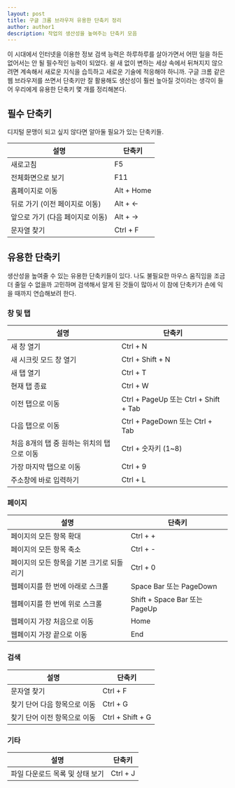 ```yaml
---
layout: post
title: 구글 크롬 브라우저 유용한 단축키 정리
author: author1
description: 작업의 생산성을 높여주는 단축키 모음
---
```


이 시대에서 인터넷을 이용한 정보 검색 능력은 하루하루를 살아가면서 어떤 일을 하든 없어서는 안 될 필수적인 능력이 되었다.
쉴 새 없이 변하는 세상 속에서 뒤쳐지지 않으려면 계속해서 새로운 지식을 습득하고 새로운 기술에 적응해야 하니까.
구글 크롬 같은 웹 브라우저를 쓰면서 단축키만 잘 활용해도 생산성이 훨씬 높아질 것이라는 생각이 들어 우리에게 유용한 단축키 몇 개를 정리해본다.

## 필수 단축키

디지털 문맹이 되고 싶지 않다면 알아둘 필요가 있는 단축키들.

| 설명                             | 단축키     |
| -------------------------------- | ---------- |
| 새로고침                         | F5         |
| 전체화면으로 보기                | F11        |
| 홈페이지로 이동                  | Alt + Home |
| 뒤로 가기 (이전 페이지로 이동)   | Alt + ←    |
| 앞으로 가기 (다음 페이지로 이동) | Alt + →    |
| 문자열 찾기                      | Ctrl + F   |



## 유용한 단축키

생산성을 높여줄 수 있는 유용한 단축키들이 있다. 나도 불필요한 마우스 움직임을 조금 더 줄일 수 없을까 고민하며 검색해서 알게 된 것들이 많아서 이 참에 단축키가 손에 익을 때까지 연습해보려 한다.

### 창 및 탭

| 설명                                       | 단축키                                |
| ------------------------------------------ | ------------------------------------- |
| 새 창 열기                                 | Ctrl + N                              |
| 새 시크릿 모드 창 열기                     | Ctrl + Shift + N                      |
| 새 탭 열기                                 | Ctrl + T                              |
| 현재 탭 종료                               | Ctrl + W                              |
| 이전 탭으로 이동                           | Ctrl + PageUp 또는 Ctrl + Shift + Tab |
| 다음 탭으로 이동                           | Ctrl + PageDown 또는 Ctrl + Tab       |
| 처음 8개의 탭 중 원하는 위치의 탭으로 이동 | Ctrl + 숫자키 (1~8)                   |
| 가장 마지막 탭으로 이동                    | Ctrl + 9                              |
| 주소창에 바로 입력하기                     | Ctrl + L                              |

### 페이지

| 설명                                      | 단축키                        |
| ----------------------------------------- | ----------------------------- |
| 페이지의 모든 항목 확대                   | Ctrl + +                      |
| 페이지의 모든 항목 축소                   | Ctrl + -                      |
| 페이지의 모든 항목을 기본 크기로 되돌리기 | Ctrl + 0                      |
| 웹페이지를 한 번에 아래로 스크롤          | Space Bar 또는 PageDown       |
| 웹페이지를 한 번에 위로 스크롤            | Shift + Space Bar 또는 PageUp |
| 웹페이지 가장 처음으로 이동               | Home                          |
| 웹페이지 가장 끝으로 이동                 | End                           |

### 검색

| 설명                         | 단축키           |
| ---------------------------- | ---------------- |
| 문자열 찾기                  | Ctrl + F         |
| 찾기 단어 다음 항목으로 이동 | Ctrl + G         |
| 찾기 단어 이전 항목으로 이동 | Ctrl + Shift + G |

### 기타

| 설명                            | 단축키   |
| ------------------------------- | -------- |
| 파일 다운로드 목록 및 상태 보기 | Ctrl + J |




